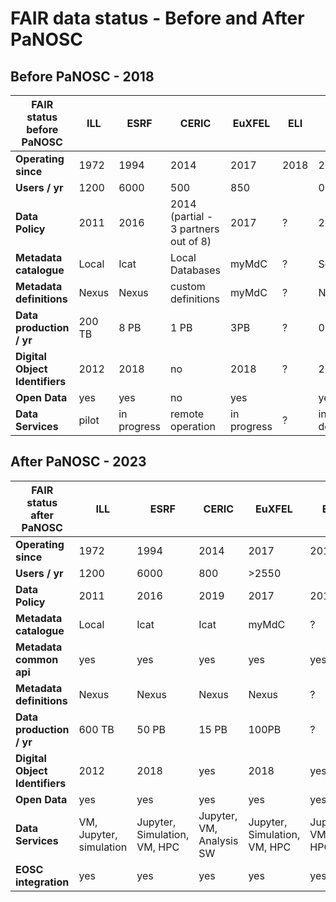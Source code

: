 # FAIR data status - Before and After PaNOSC

## Before PaNOSC - 2018

| FAIR status before PaNOSC   | ILL | ESRF | CERIC | EuXFEL | ELI | ESS|
| ------------- | ------------- | ------------- | ------------- | ------------- | ------------- | ------------- |
| **Operating since**  | 1972  | 1994 | 2014 | 2017 | 2018 | 2022|
| **Users / yr** | 1200 | 6000 | 500 |  850 ||0 |
| **Data Policy** | 2011 | 2016 | 2014 (partial - 3 partners out of 8) | 2017 | ? | 2017 |
| **Metadata catalogue** | Local | Icat | Local Databases | myMdC | ? | SciCat |
| **Metadata definitions** | Nexus | Nexus | custom definitions | myMdC |?| Nexus |
| **Data production / yr** |  200 TB | 8 PB | 1 PB | 3PB | ? | 0 |
| **Digital Object Identifiers** | 2012 | 2018 | no | 2018 | ? | 2018 |
| **Open Data** | yes | yes | no | yes  |   | yes  |
| **Data Services** | pilot  | in progress | remote operation | in progress | ? | in development |

## After PaNOSC - 2023

| FAIR status after PaNOSC   | ILL | ESRF | CERIC | EuXFEL | ELI | ESS|
| ------------- | ------------- | ------------- | ------------- | ------------- | ------------- | ------------- |
| **Operating since**  | 1972  | 1994 | 2014 | 2017 | 2018 | 2022|
| **Users / yr** | 1200  | 6000 | 800 | >2550| | ~100|
| **Data Policy** | 2011 | 2016 | 2019 | 2017 | 2019 | 2017 |
| **Metadata catalogue** | Local | Icat | Icat | myMdC | ? | SciCat |
| **Metadata common api** | yes | yes | yes | yes | yes | yes |
| **Metadata definitions** | Nexus | Nexus | Nexus | Nexus | ? | Nexus |
| **Data production / yr** |  600 TB | 50 PB | 15 PB | 100PB | ? | <1PB |
| **Digital Object Identifiers** | 2012 | 2018 | yes | 2018 | yes | yes |
| **Open Data** | yes | yes | yes | yes  | yes  | yes  |
| **Data Services** | VM, Jupyter, simulation | Jupyter, Simulation, VM, HPC | Jupyter, VM, Analysis SW | Jupyter, Simulation, VM, HPC | Jupyter, VM, HPC | Jupyter, Simulation, VM |
| **EOSC integration** | yes | yes | yes | yes  | yes  | yes  |
